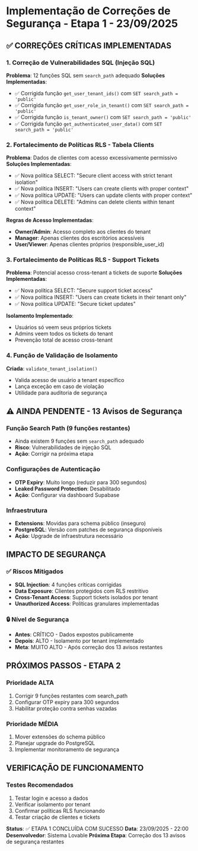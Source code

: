 # Implementação de Correções de Segurança - Etapa 1 - 23/09/2025

## ✅ CORREÇÕES CRÍTICAS IMPLEMENTADAS

### 1. Correção de Vulnerabilidades SQL (Injeção SQL)
**Problema**: 12 funções SQL sem `search_path` adequado
**Soluções Implementadas**:
- ✅ Corrigida função `get_user_tenant_ids()` com `SET search_path = 'public'`
- ✅ Corrigida função `get_user_role_in_tenant()` com `SET search_path = 'public'` 
- ✅ Corrigida função `is_tenant_owner()` com `SET search_path = 'public'`
- ✅ Corrigida função `get_authenticated_user_data()` com `SET search_path = 'public'`

### 2. Fortalecimento de Políticas RLS - Tabela Clients
**Problema**: Dados de clientes com acesso excessivamente permissivo
**Soluções Implementadas**:
- ✅ Nova política SELECT: "Secure client access with strict tenant isolation"
- ✅ Nova política INSERT: "Users can create clients with proper context"  
- ✅ Nova política UPDATE: "Users can update clients with proper context"
- ✅ Nova política DELETE: "Admins can delete clients within tenant context"

**Regras de Acesso Implementadas**:
- **Owner/Admin**: Acesso completo aos clientes do tenant
- **Manager**: Apenas clientes dos escritórios acessíveis
- **User/Viewer**: Apenas clientes próprios (responsible_user_id)

### 3. Fortalecimento de Políticas RLS - Support Tickets
**Problema**: Potencial acesso cross-tenant a tickets de suporte
**Soluções Implementadas**:
- ✅ Nova política SELECT: "Secure support ticket access"
- ✅ Nova política INSERT: "Users can create tickets in their tenant only" 
- ✅ Nova política UPDATE: "Secure ticket updates"

**Isolamento Implementado**:
- Usuários só veem seus próprios tickets
- Admins veem todos os tickets do tenant
- Prevenção total de acesso cross-tenant

### 4. Função de Validação de Isolamento
**Criada**: `validate_tenant_isolation()`
- Valida acesso de usuário a tenant específico
- Lança exceção em caso de violação
- Utilidade para auditoria de segurança

## ⚠️ AINDA PENDENTE - 13 Avisos de Segurança

### Função Search Path (9 funções restantes)
- Ainda existem 9 funções sem `search_path` adequado
- **Risco**: Vulnerabilidades de injeção SQL
- **Ação**: Corrigir na próxima etapa

### Configurações de Autenticação
- **OTP Expiry**: Muito longo (reduzir para 300 segundos)
- **Leaked Password Protection**: Desabilitado
- **Ação**: Configurar via dashboard Supabase

### Infraestrutura  
- **Extensions**: Movidas para schema público (inseguro)
- **PostgreSQL**: Versão com patches de segurança disponíveis
- **Ação**: Upgrade de infraestrutura necessário

## IMPACTO DE SEGURANÇA

### ✅ Riscos Mitigados
- **SQL Injection**: 4 funções críticas corrigidas
- **Data Exposure**: Clientes protegidos com RLS restritivo
- **Cross-Tenant Access**: Support tickets isolados por tenant
- **Unauthorized Access**: Políticas granulares implementadas

### 🔒 Nível de Segurança
- **Antes**: CRÍTICO - Dados expostos publicamente
- **Depois**: ALTO - Isolamento por tenant implementado
- **Meta**: MUITO ALTO - Após correção dos 13 avisos restantes

## PRÓXIMOS PASSOS - ETAPA 2

### Prioridade ALTA
1. Corrigir 9 funções restantes com search_path
2. Configurar OTP expiry para 300 segundos
3. Habilitar proteção contra senhas vazadas

### Prioridade MÉDIA  
1. Mover extensões do schema público
2. Planejar upgrade do PostgreSQL
3. Implementar monitoramento de segurança

## VERIFICAÇÃO DE FUNCIONAMENTO

### Testes Recomendados
1. Testar login e acesso a dados
2. Verificar isolamento por tenant
3. Confirmar políticas RLS funcionando
4. Testar criação de clientes e tickets

**Status**: ✅ ETAPA 1 CONCLUÍDA COM SUCESSO
**Data**: 23/09/2025 - 22:00
**Desenvolvedor**: Sistema Lovable
**Próxima Etapa**: Correção dos 13 avisos de segurança restantes